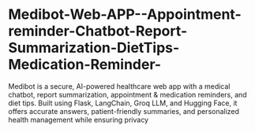 # Medibot-Web-APP--Appointment-reminder-Chatbot-Report-Summarization-DietTips-Medication-Reminder-
Medibot is a secure, AI-powered healthcare web app with a medical chatbot, report summarization, appointment &amp; medication reminders, and diet tips. Built using Flask, LangChain, Groq LLM, and Hugging Face, it offers accurate answers, patient-friendly summaries, and personalized health management while ensuring privacy

